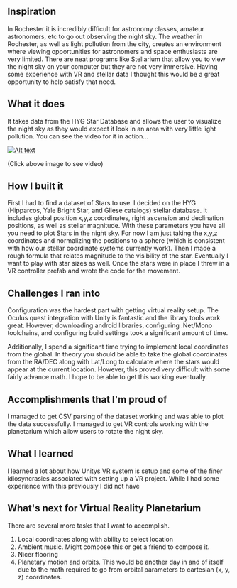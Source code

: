 

## Inspiration
In Rochester it is incredibly difficult for astronomy classes, amateur astronomers, etc to go out observing the night sky.  The weather in Rochester, as well as light pollution from the city, creates an environment where viewing opportunities for astronomers and space enthusiasts are very limited.  There are neat programs like Stellarium that allow you to view the night sky on your computer but they are not very immersive.  Having some experience with VR and stellar data I thought this would be a great opportunity to help satisfy that need.  

## What it does
It takes data from the HYG Star Database and allows the user to visualize the night sky as they would expect it look in an area with very little light pollution.  You can see the video for it in action...

[![Alt text](https://img.youtube.com/vi/ibaOJzUnTQU/0.jpg)](https://www.youtube.com/watch?v=ibaOJzUnTQU&feature=youtu.be)

(Click above image to see video)

## How I built it
First I had to find a dataset of Stars to use.  I decided on the HYG (Hipparcos, Yale Bright Star, and Gliese catalogs) stellar database.  It includes global position x,y,z coordinates, right ascension and declination positions, as well as stellar magnitude.  With these parameters you have all you need to plot Stars in the night sky.  For now I am just taking the x,y,z coordinates and normalizing the positions to a sphere (which is consistent with how our stellar coordinate systems currently work).  Then I made a rough formula that relates magnitude to the visibility of the star.  Eventually I want to play with star sizes as well.  Once the stars were in place I threw in a VR controller prefab and wrote the code for the movement.

## Challenges I ran into
Configuration was the hardest part with getting virtual reality setup.  The Oculus quest integration with Unity is fantastic and the library tools work great.  However, downloading android libraries, configuring .Net/Mono toolchains, and configuring build settings took a significant amount of time.

Additionally, I spend a significant time trying to implement local coordinates from the global.  In theory you should be able to take the global coordinates from the RA/DEC along with Lat/Long to calculate where the stars would appear at the current location.  However, this proved very difficult with some fairly advance math.  I hope to be able to get this working eventually. 

## Accomplishments that I'm proud of
I managed to get CSV parsing of the dataset working and was able to plot the data successfully.  I managed to get VR controls working with the planetarium which allow users to rotate the night sky.

## What I learned
I learned a lot about how Unitys VR system is setup and some of the finer idiosyncrasies associated with setting up a VR project.  While I had some experience with this previously I did not have 

## What's next for Virtual Reality Planetarium
There are several more tasks that I want to accomplish.
1) Local coordinates along with ability to select location
2) Ambient music.  Might compose this or get a friend to compose it.
3) Nicer flooring
4) Planetary motion and orbits.  This would be another day in and of itself due to the math required to go from orbital parameters to cartesian (x, y, z) coordinates. 

